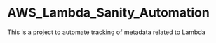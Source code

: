 # AWS_Lambda_Sanity_Automation


This is a project to automate tracking of metadata related to Lambda
